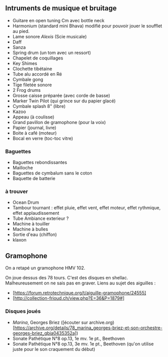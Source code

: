 ## Intruments de musique et bruitage


- Guitare en open tuning Cm avec bottle neck
- Harmonium (standard mini Bhava) modifié pour pouvoir jouer le soufflet au pied.
- Lame sonore *Alexis* (Scie musicale)
- Daff
- Sanza
- Spring drum (un tom avec un ressort)
- Chapelet de coquillages
- Key Shimes
- Clochette tibétaine
- Tube alu accordé en Ré
- Cymbale gong
- Tige filetée sonore
- 2 Frog drums
- Grosse caisse préparée (avec corde de basse)
- Marker Twin Pilot (qui grince sur du papier glacé)
- Cymbale splash 8" (libre)
- Kazoo
- Appeau (à coulisse)
- Grand pavillon de gramophone (pour la voix)
- Papier (journal, livre)
- Boite à café (moteur)
- Bocal en verre (toc-toc vitre)

### Baguettes

- Baguettes rebondissantes
- Mailloche
- Baguettes de cymbalum sans le coton
- Baquette de batterie


### à trouver

- Ocean Drum
- Tambour tournant : effet pluie, effet vent, effet moteur, effet rythmique, effet applaudissement
- Tube Ambiance exterieur ?
- Machine à touiller
- Machine à bulles
- Sortie d'eau (chiffon)
- klaxon

## Gramophone 

On a retapé un gramophone HMV 102.

On joue dessus des 78 tours. C'est des disques en shellac. Malheureusement on ne sais pas en graver.
Liens au sujet des aiguilles :
- [https://forum.retrotechnique.org/t/aiguille-gramophone/24555]
- [http://collection-frioud.ch/view.php?E=36&P=1879#]

### Disques joués

- *Marina*, Georges Briez ([écouter sur archive.org)[https://archive.org/details/78_marina_georges-briez-et-son-orchestre-georges-briez_gbia0435352a])
- Sonate Pathétique N°8 op.13, 1e mv. 1e pt., Beethoven
- Sonate Pathétique N°8 op.13, 3e mv. 1e pt., Beethoven (qu'on utilise juste pour le son craquement du début)

